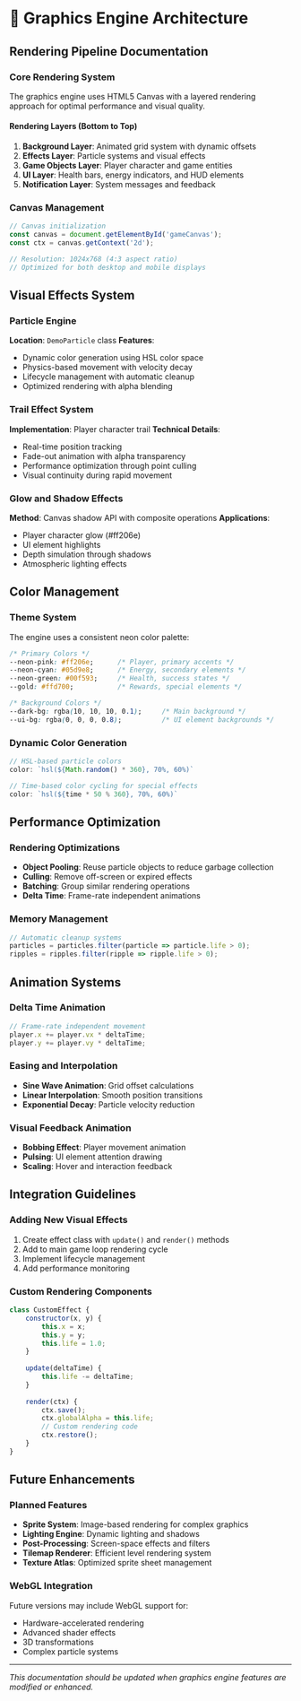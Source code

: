# 🎨 Graphics Engine Architecture

## Rendering Pipeline Documentation

### Core Rendering System
The graphics engine uses HTML5 Canvas with a layered rendering approach for optimal performance and visual quality.

#### Rendering Layers (Bottom to Top)
1. **Background Layer**: Animated grid system with dynamic offsets
2. **Effects Layer**: Particle systems and visual effects  
3. **Game Objects Layer**: Player character and game entities
4. **UI Layer**: Health bars, energy indicators, and HUD elements
5. **Notification Layer**: System messages and feedback

### Canvas Management
```javascript
// Canvas initialization
const canvas = document.getElementById('gameCanvas');
const ctx = canvas.getContext('2d');

// Resolution: 1024x768 (4:3 aspect ratio)
// Optimized for both desktop and mobile displays
```

## Visual Effects System

### Particle Engine
**Location**: `DemoParticle` class
**Features**:
- Dynamic color generation using HSL color space
- Physics-based movement with velocity decay
- Lifecycle management with automatic cleanup
- Optimized rendering with alpha blending

### Trail Effect System
**Implementation**: Player character trail
**Technical Details**:
- Real-time position tracking
- Fade-out animation with alpha transparency
- Performance optimization through point culling
- Visual continuity during rapid movement

### Glow and Shadow Effects
**Method**: Canvas shadow API with composite operations
**Applications**:
- Player character glow (#ff206e)
- UI element highlights
- Depth simulation through shadows
- Atmospheric lighting effects

## Color Management

### Theme System
The engine uses a consistent neon color palette:

```css
/* Primary Colors */
--neon-pink: #ff206e;      /* Player, primary accents */
--neon-cyan: #05d9e8;      /* Energy, secondary elements */
--neon-green: #00f593;     /* Health, success states */
--gold: #ffd700;           /* Rewards, special elements */

/* Background Colors */
--dark-bg: rgba(10, 10, 10, 0.1);     /* Main background */
--ui-bg: rgba(0, 0, 0, 0.8);          /* UI element backgrounds */
```

### Dynamic Color Generation
```javascript
// HSL-based particle colors
color: `hsl(${Math.random() * 360}, 70%, 60%)`

// Time-based color cycling for special effects
color: `hsl(${time * 50 % 360}, 70%, 60%)`
```

## Performance Optimization

### Rendering Optimizations
- **Object Pooling**: Reuse particle objects to reduce garbage collection
- **Culling**: Remove off-screen or expired effects
- **Batching**: Group similar rendering operations
- **Delta Time**: Frame-rate independent animations

### Memory Management
```javascript
// Automatic cleanup systems
particles = particles.filter(particle => particle.life > 0);
ripples = ripples.filter(ripple => ripple.life > 0);
```

## Animation Systems

### Delta Time Animation
```javascript
// Frame-rate independent movement
player.x += player.vx * deltaTime;
player.y += player.vy * deltaTime;
```

### Easing and Interpolation
- **Sine Wave Animation**: Grid offset calculations
- **Linear Interpolation**: Smooth position transitions
- **Exponential Decay**: Particle velocity reduction

### Visual Feedback Animation
- **Bobbing Effect**: Player movement animation
- **Pulsing**: UI element attention drawing
- **Scaling**: Hover and interaction feedback

## Integration Guidelines

### Adding New Visual Effects
1. Create effect class with `update()` and `render()` methods
2. Add to main game loop rendering cycle
3. Implement lifecycle management
4. Add performance monitoring

### Custom Rendering Components
```javascript
class CustomEffect {
    constructor(x, y) {
        this.x = x;
        this.y = y;
        this.life = 1.0;
    }
    
    update(deltaTime) {
        this.life -= deltaTime;
    }
    
    render(ctx) {
        ctx.save();
        ctx.globalAlpha = this.life;
        // Custom rendering code
        ctx.restore();
    }
}
```

## Future Enhancements

### Planned Features
- **Sprite System**: Image-based rendering for complex graphics
- **Lighting Engine**: Dynamic lighting and shadows
- **Post-Processing**: Screen-space effects and filters
- **Tilemap Renderer**: Efficient level rendering system
- **Texture Atlas**: Optimized sprite sheet management

### WebGL Integration
Future versions may include WebGL support for:
- Hardware-accelerated rendering
- Advanced shader effects
- 3D transformations
- Complex particle systems

---

*This documentation should be updated when graphics engine features are modified or enhanced.*
